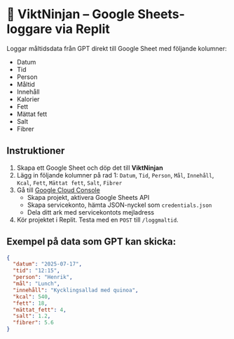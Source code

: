 # 🥷 ViktNinjan – Google Sheets-loggare via Replit

Loggar måltidsdata från GPT direkt till Google Sheet med följande kolumner:

- Datum
- Tid
- Person
- Måltid
- Innehåll
- Kalorier
- Fett
- Mättat fett
- Salt
- Fibrer

## Instruktioner

1. Skapa ett Google Sheet och döp det till **ViktNinjan**
2. Lägg in följande kolumner på rad 1:
   `Datum`, `Tid`, `Person`, `Mål`, `Innehåll`, `Kcal`, `Fett`, `Mättat fett`, `Salt`, `Fibrer`
3. Gå till [Google Cloud Console](https://console.cloud.google.com/)
   - Skapa projekt, aktivera Google Sheets API
   - Skapa servicekonto, hämta JSON-nyckel som `credentials.json`
   - Dela ditt ark med servicekontots mejladress
4. Kör projektet i Replit. Testa med en `POST` till `/loggmaltid`.

## Exempel på data som GPT kan skicka:

```json
{
  "datum": "2025-07-17",
  "tid": "12:15",
  "person": "Henrik",
  "mål": "Lunch",
  "innehåll": "Kycklingsallad med quinoa",
  "kcal": 540,
  "fett": 18,
  "mättat_fett": 4,
  "salt": 1.2,
  "fibrer": 5.6
}
```